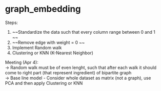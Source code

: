 # graph_embedding  
Steps:  
1. ~~Standardize the data such that every column range between 0 and 1 ~~
2. ~~Remove edge with weight = 0 ~~
3. Implement Random walk   
4. Clustering or KNN (K-Nearest Neighbor)   

Meeting (Apr 4):  
-> Random walk must be of even lenght, such that after each walk it should come to right part (that represent ingredient) of bipartite graph  
-> Base line model  - Consider whole dataset as matrix (not a graph), use PCA and then apply Clustering or KNN  